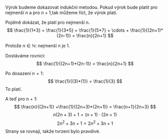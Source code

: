 Výrok budeme dokazovat indukční metodou. Pokud výrok bude platit pro nejmenší $n$ a pro $n + 1$,tak můžeme říct, že výrok platí.

Pojdmě dokázat, že platí pro nejmenší n.
$$
\frac{1}{1*3} + \frac{1}{3*5} + \frac{1}{5*7} + \cdots + \frac{1}{(2n+1)*(2n-1)} = \frac{n}{2n+1}
$$


Protože $n \in \mathbb{N}:$ nejmenší n je 1.

Dostáváme rovnici:
$$
\frac{1}{(2n+1)*(2n-1)} = \frac{n}{2n+1}
$$


Po dosazení $n = 1$:
$$
\frac{1}{(3)*(1)} = \frac{1}{3}
$$
To platí.

A teď pro n + 1:
$$
\frac{n}{(2n+1)} +\frac{1}{(2n+3)*(2n+1)} = \frac{n+1}{2n+3}
$$
$$
n(2n+3) + 1 = (n+1)\cdot(2n+1)
$$
$$
2n^2 + 3n + 1 = 2n^2 + 3n + 1
$$
Strany se rovnají, takže tvrzení bylo pravdivé.

